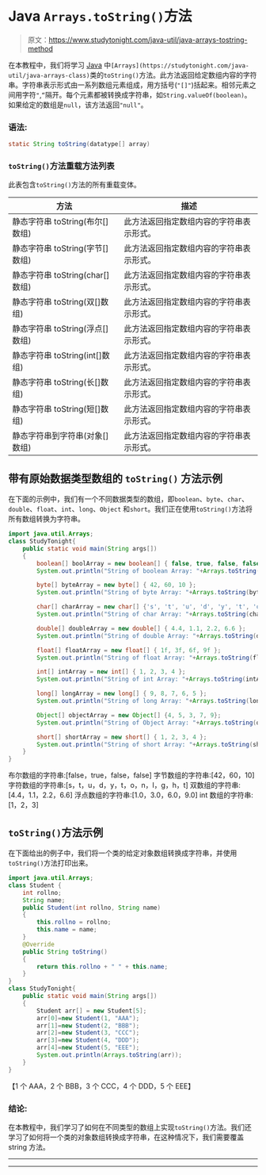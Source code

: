 # Java `Arrays.toString()`方法

> 原文：<https://www.studytonight.com/java-util/java-arrays-tostring-method>

在本教程中，我们将学习 [Java](https://www.studytonight.com/java/) 中`[Arrays](https://studytonight.com/java-util/java-arrays-class)`类的`toString()`方法。此方法返回给定数组内容的字符串。字符串表示形式由一系列数组元素组成，用方括号(`"[]"`)括起来。相邻元素之间用字符`"`,`“`隔开。每个元素都被转换成字符串，如`String.valueOf(boolean)`。如果给定的数组是`null`，该方法返回`"null"`。

### 语法:

```java
static String toString(datatype[] array)
```

### `toString()`方法重载方法列表

此表包含`toString()`方法的所有重载变体。

| 方法 | 描述 |
| --- | --- |
| 静态字符串 toString(布尔[]数组) | 此方法返回指定数组内容的字符串表示形式。 |
| 静态字符串 toString(字节[]数组) | 此方法返回指定数组内容的字符串表示形式。 |
| 静态字符串 toString(char[]数组) | 此方法返回指定数组内容的字符串表示形式。 |
| 静态字符串 toString(双[]数组) | 此方法返回指定数组内容的字符串表示形式。 |
| 静态字符串 toString(浮点[]数组) | 此方法返回指定数组内容的字符串表示形式。 |
| 静态字符串 toString(int[]数组) | 此方法返回指定数组内容的字符串表示形式。 |
| 静态字符串 toString(长[]数组) | 此方法返回指定数组内容的字符串表示形式。 |
| 静态字符串 toString(短[]数组) | 此方法返回指定数组内容的字符串表示形式。 |
| 静态字符串到字符串(对象[]数组) | 此方法返回指定数组内容的字符串表示形式。 |

## 带有原始数据类型数组的 `toString()` 方法示例

在下面的示例中，我们有一个不同数据类型的数组，即`boolean`、`byte`、`char`、`double`、`float`、`int`、`long`、`Object` 和`short`。我们正在使用`toString()`方法将所有数组转换为字符串。

```java
import java.util.Arrays;
class StudyTonight{ 
	public static void main(String args[]) 
	{  
		boolean[] boolArray = new boolean[] { false, true, false, false }; 
		System.out.println("String of boolean Array: "+Arrays.toString(boolArray));

		byte[] byteArray = new byte[] { 42, 60, 10 };         
		System.out.println("String of byte Array: "+Arrays.toString(byteArray)); 

		char[] charArray = new char[] {'s', 't', 'u', 'd', 'y', 't', 'o', 'n', 'i', 'g', 'h', 't'}; 
		System.out.println("String of char Array: "+Arrays.toString(charArray)); 

		double[] doubleArray = new double[] { 4.4, 1.1, 2.2, 6.6 }; 
		System.out.println("String of double Array: "+Arrays.toString(doubleArray)); 

		float[] floatArray = new float[] { 1f, 3f, 6f, 9f }; 
		System.out.println("String of float Array: "+Arrays.toString(floatArray)); 

		int[] intArray = new int[] { 1, 2, 3, 4 }; 
		System.out.println("String of int Array: "+Arrays.toString(intArray)); 

		long[] longArray = new long[] { 9, 8, 7, 6, 5 }; 
		System.out.println("String of long Array: "+Arrays.toString(longArray)); 

		Object[] objectArray = new Object[] {4, 5, 3, 7, 9}; 
		System.out.println("String of Object Array: "+Arrays.toString(objectArray)); 

		short[] shortArray = new short[] { 1, 2, 3, 4 }; 
		System.out.println("String of short Array: "+Arrays.toString(shortArray)); 
	}
}
```

布尔数组的字符串:[false，true，false，false]
字节数组的字符串:[42，60，10]
字符数组的字符串:[s，t，u，d，y，t，o，n，I，g，h，t]
双数组的字符串:[4.4，1.1，2.2，6.6]
浮点数组的字符串:[1.0，3.0，6.0，9.0]
int 数组的字符串:[1，2，3]

## `toString()`方法示例

在下面给出的例子中，我们将一个类的给定对象数组转换成字符串，并使用`toString()`方法打印出来。

```java
import java.util.Arrays;
class Student { 
	int rollno; 
	String name;
	public Student(int rollno, String name) 
	{ 
		this.rollno = rollno; 
		this.name = name; 
	} 
	@Override
	public String toString() 
	{ 
		return this.rollno + " " + this.name;
	} 
} 
class StudyTonight{ 
	public static void main(String args[]) 
	{  
		Student arr[] = new Student[5];
		arr[0]=new Student(1, "AAA");
		arr[1]=new Student(2, "BBB");
		arr[2]=new Student(3, "CCC");
		arr[3]=new Student(4, "DDD");
		arr[4]=new Student(5, "EEE");		 
		System.out.println(Arrays.toString(arr));
	}
}
```

【1 个 AAA，2 个 BBB，3 个 CCC，4 个 DDD，5 个 EEE】

### 结论:

在本教程中，我们学习了如何在不同类型的数组上实现`toString()`方法。我们还学习了如何将一个类的对象数组转换成字符串，在这种情况下，我们需要覆盖 string 方法。

* * *

* * *
